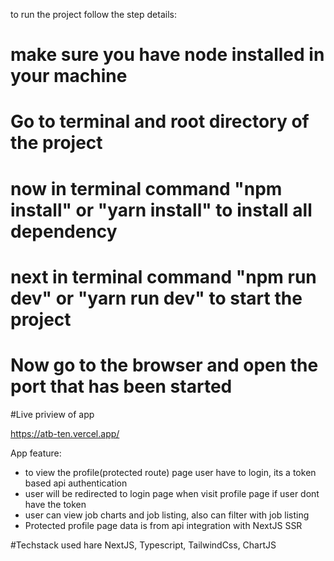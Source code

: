 to run the project follow the step details:

# make sure you have node installed in your machine
# Go to terminal and root directory of the project 
# now in terminal command "npm install" or "yarn install" to install all dependency
# next in terminal command "npm run dev" or "yarn run dev" to start the project
# Now go to the browser and open the port that has been started




#Live priview of app

https://atb-ten.vercel.app/



App feature:
* to view the profile(protected route) page user have to login, its a token based api authentication
* user will be redirected to login page when visit profile page if user dont have the token
* user can view job charts and job listing, also can filter with job listing
* Protected profile page data is from api integration with NextJS SSR


#Techstack used hare
NextJS, Typescript, TailwindCss, ChartJS
